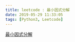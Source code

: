 ```yaml
---
title: leetcode : 最小因式分解
date: 2019-05-29 11:33:05
tags: [Python3, Leetcode]
---
```


[最小因式分解](https://leetcode-cn.com/problems/minimum-factorization/)

